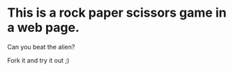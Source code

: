 # This is a rock paper scissors game in a web page. 

Can you beat the alien?

Fork it and try it out ;)